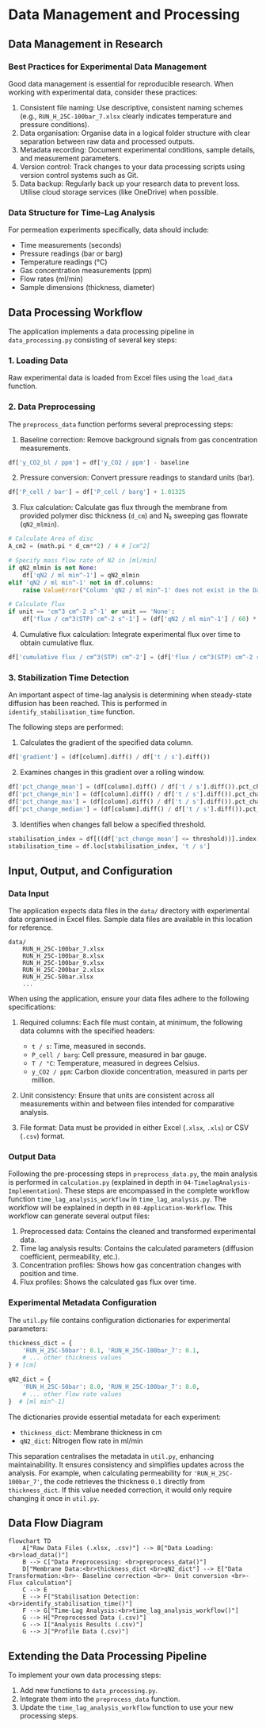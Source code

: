 # Data Management and Processing

## Data Management in Research

### Best Practices for Experimental Data Management

Good data management is essential for reproducible research. When working with experimental data, consider these practices:

1. Consistent file naming: Use descriptive, consistent naming schemes (e.g., `RUN_H_25C-100bar_7.xlsx` clearly indicates temperature and pressure conditions).
2. Data organisation: Organise data in a logical folder structure with clear separation between raw data and processed outputs.
3. Metadata recording: Document experimental conditions, sample details, and measurement parameters.
4. Version control: Track changes to your data processing scripts using version control systems such as Git.
5. Data backup: Regularly back up your research data to prevent loss. Utilise cloud storage services (like OneDrive) when possible.

### Data Structure for Time-Lag Analysis

For permeation experiments specifically, data should include:

- Time measurements (seconds)
- Pressure readings (bar or barg)
- Temperature readings (°C)
- Gas concentration measurements (ppm)
- Flow rates (ml/min)
- Sample dimensions (thickness, diameter)

## Data Processing Workflow

The application implements a data processing pipeline in `data_processing.py` consisting of several key steps:

### 1. Loading Data

Raw experimental data is loaded from Excel files using the `load_data` function.

### 2. Data Preprocessing

The `preprocess_data` function performs several preprocessing steps:

1. Baseline correction: Remove background signals from gas concentration measurements.
```python
df['y_CO2_bl / ppm'] = df['y_CO2 / ppm'] - baseline
```

2. Pressure conversion: Convert pressure readings to standard units (bar).
```python
df['P_cell / bar'] = df['P_cell / barg'] + 1.01325
```

3. Flux calculation: Calculate gas flux through the membrane from provided polymer disc thickness (`d_cm`) and N₂ sweeping gas flowrate (`qN2_mlmin`).
```python
# Calculate Area of disc
A_cm2 = (math.pi * d_cm**2) / 4 # [cm^2]

# Specify mass flow rate of N2 in [ml/min]
if qN2_mlmin is not None:
    df['qN2 / ml min^-1'] = qN2_mlmin
elif 'qN2 / ml min^-1' not in df.columns:
    raise ValueError("Column 'qN2 / ml min^-1' does not exist in the DataFrame.")

# Calculate flux
if unit == 'cm^3 cm^-2 s^-1' or unit == 'None':
    df['flux / cm^3(STP) cm^-2 s^-1'] = (df['qN2 / ml min^-1'] / 60) * (df['y_CO2_bl / ppm'] * 1e-6) / A_cm2
```

4. Cumulative flux calculation: Integrate experimental flux over time to obtain cumulative flux.
```python
df['cumulative flux / cm^3(STP) cm^-2'] = (df['flux / cm^3(STP) cm^-2 s^-1'] * df['t / s'].diff().fillna(0)).cumsum()
```

### 3. Stabilization Time Detection

An important aspect of time-lag analysis is determining when steady-state diffusion has been reached. This is performed in `identify_stabilisation_time` function.

The following steps are performed:

1. Calculates the gradient of the specified data column.
```python
df['gradient'] = (df[column].diff() / df['t / s'].diff())
```

2. Examines changes in this gradient over a rolling window.
```python
df['pct_change_mean'] = (df[column].diff() / df['t / s'].diff()).pct_change().abs().rolling(window=window).mean()
df['pct_change_min'] = (df[column].diff() / df['t / s'].diff()).pct_change().abs().rolling(window=window).min()
df['pct_change_max'] = (df[column].diff() / df['t / s'].diff()).pct_change().abs().rolling(window=window).max()
df['pct_change_median'] = (df[column].diff() / df['t / s'].diff()).pct_change().abs().rolling(window=window).median()
```

3. Identifies when changes fall below a specified threshold.
```python
stabilisation_index = df[((df['pct_change_mean'] <= threshold))].index[0]
stabilisation_time = df.loc[stabilisation_index, 't / s']
```

## Input, Output, and Configuration

### Data Input
The application expects data files in the `data/` directory with experimental data organised in Excel files. Sample data files are available in this location for reference.

```
data/
    RUN_H_25C-100bar_7.xlsx
    RUN_H_25C-100bar_8.xlsx
    RUN_H_25C-100bar_9.xlsx
    RUN_H_25C-200bar_2.xlsx
    RUN_H_25C-50bar.xlsx
    ...
```

When using the application, ensure your data files adhere to the following specifications:

1. Required columns: Each file must contain, at minimum, the following data columns with the specified headers:
    *   `t / s`: Time, measured in seconds.
    *   `P_cell / barg`: Cell pressure, measured in bar gauge.
    *   `T / °C`: Temperature, measured in degrees Celsius.
    *   `y_CO2 / ppm`: Carbon dioxide concentration, measured in parts per million.

2. Unit consistency: Ensure that units are consistent across all measurements within and between files intended for comparative analysis.

3.  File format: Data must be provided in either Excel (`.xlsx`, `.xls`) or CSV (`.csv`) format.

### Output Data

Following the pre-processing steps in `preprocess_data.py`, the main analysis is performed in `calculation.py` (explained in depth in `04-TimelagAnalysis-Implementation`). These steps are encompassed in the complete workflow function `time_lag_analysis_workflow` in `time_lag_analysis.py`. The workflow will be explained in depth in `08-Application-Workflow`. This workflow can generate several output files:

1. Preprocessed data: Contains the cleaned and transformed experimental data.
2. Time lag analysis results: Contains the calculated parameters (diffusion coefficient, permeability, etc.).
3. Concentration profiles: Shows how gas concentration changes with position and time.
4. Flux profiles: Shows the calculated gas flux over time.

### Experimental Metadata Configuration

The `util.py` file contains configuration dictionaries for experimental parameters:

```python
thickness_dict = {
    'RUN_H_25C-50bar': 0.1, 'RUN_H_25C-100bar_7': 0.1, 
    # ... other thickness values
} # [cm]

qN2_dict = {
    'RUN_H_25C-50bar': 8.0, 'RUN_H_25C-100bar_7': 8.0,
    # ... other flow rate values
}  # [ml min^-1]
```

The dictionaries provide essential metadata for each experiment:

- `thickness_dict`: Membrane thickness in cm
- `qN2_dict`: Nitrogen flow rate in ml/min

This separation centralises the metadata in `util.py`, enhancing maintainability. It ensures consistency and simplifies updates across the analysis. For example, when calculating permeability for `'RUN_H_25C-100bar_7'`, the code retrieves the thickness `0.1` directly from `thickness_dict`. If this value needed correction, it would only require changing it once in `util.py`.


## Data Flow Diagram


```mermaid
flowchart TD
    A["Raw Data Files (.xlsx, .csv)"] --> B["Data Loading: <br>load_data()"]
    B --> C["Data Preprocessing: <br>preprocess_data()"]
    D["Membrane Data:<br>thickness_dict <br>qN2_dict"] --> E["Data Transformation:<br>- Baseline correction <br>- Unit conversion <br>- Flux calculation"]
    C --> E
    E --> F["Stabilisation Detection:<br>identify_stabilisation_time()"]
    F --> G["Time-Lag Analysis:<br>time_lag_analysis_workflow()"]
    G --> H["Preprocessed Data (.csv)"]
    G --> I["Analysis Results (.csv)"]
    G --> J["Profile Data (.csv)"]
```

## Extending the Data Processing Pipeline

To implement your own data processing steps:

1. Add new functions to `data_processing.py`.
2. Integrate them into the `preprocess_data` function.
3. Update the `time_lag_analysis_workflow` function to use your new processing steps.